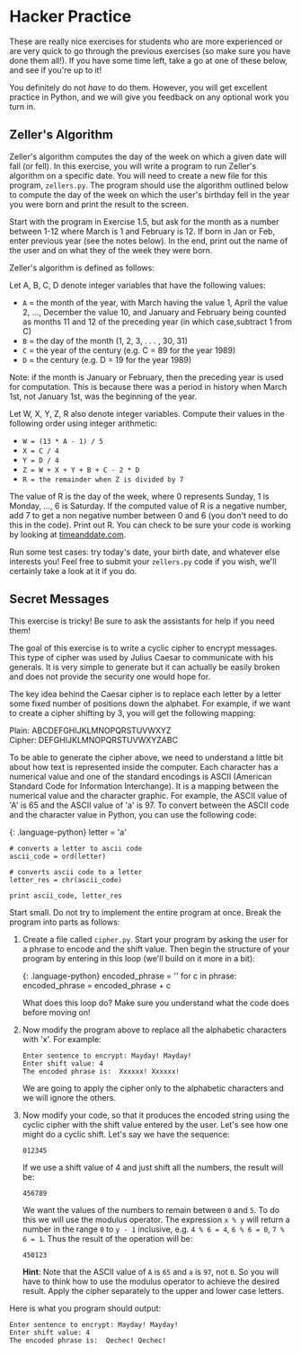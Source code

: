 # Hacker Practice

These are really nice exercises for students who are more experienced or are
very quick to go through the previous exercises (so make sure you have done
them all!). If you have some time left, take a go at one of these below, and
see if you're up to it!

You definitely do not *have* to do them. However, you will get excellent
practice in Python, and we will give you feedback on any optional work you turn
in.

## Zeller's Algorithm

Zeller's algorithm computes the day of the week on which a given date will fall (or fell). In this exercise, you will write a program to run Zeller's algorithm on a specific date. You will need to create a new file for this program, `zellers.py`. The program should use the algorithm outlined below to compute the day of the week on which the user's birthday fell in the year you were born and print the result to the screen.

Start with the program in Exercise 1.5, but ask for the month as a number between 1-12 where March is 1 and February is 12. If born in Jan or Feb, enter previous year (see the notes below). In the end, print out the name of the user and on what they of the week they were born.

Zeller's algorithm is defined as follows:

Let A, B, C, D denote integer variables that have the following values:

* `A` = the month of the year, with March having the value 1, April the value 2, ..., December the value 10, and January and February being counted as months 11 and 12 of the preceding year (in which case,subtract 1 from C)
* `B` = the day of the month (1, 2, 3, . . . , 30, 31)
* `C` = the year of the century (e.g. C = 89 for the year 1989)
* `D` = the century (e.g. D = 19 for the year 1989)

Note: if the month is January or February, then the preceding year is used for computation. This is because there was a period in history when March 1st, not January 1st, was the beginning of the year.

Let W, X, Y, Z, R also denote integer variables. Compute their values in the following order using integer arithmetic:

* `W = (13 * A - 1) / 5`
* `X = C / 4`
* `Y = D / 4`
* `Z = W + X + Y + B + C - 2 * D`
* `R = the remainder when Z is divided by 7`
	
The value of R is the day of the week, where 0 represents Sunday, 1 is Monday, ..., 6 is Saturday. If the computed value of R is a negative number, add 7 to get a non negative number between 0 and 6 (you don't need to do this in the code). Print out R. You can check to be sure your code is working by looking at [timeanddate.com](http://www.timeanddate.com/calendar/).

Run some test cases: try today's date, your birth date, and whatever else interests you! Feel free to submit your `zellers.py` code if you wish, we'll certainly take a look at it if you do.

## Secret Messages

This exercise is tricky! Be sure to ask the assistants for help if you need them!

The goal of this exercise is to write a cyclic cipher to encrypt messages. This type of cipher was used by Julius Caesar to communicate with his generals. It is very simple to generate but it can actually be easily broken and does not provide the security one would hope for.

The key idea behind the Caesar cipher is to replace each letter by a letter some fixed number of positions down the alphabet. For example, if we want to create a cipher shifting by 3, you will get the following mapping:

Plain:   ABCDEFGHIJKLMNOPQRSTUVWXYZ  
Cipher:  DEFGHIJKLMNOPQRSTUVWXYZABC

To be able to generate the cipher above, we need to understand a little bit about how text is represented inside the computer. Each character has a numerical value and one of the standard encodings is ASCII (American Standard Code for Information Interchange). It is a mapping between the numerical value and the character graphic. For example, the ASCII value of 'A' is 65 and the ASCII value of 'a' is 97. To convert between the ASCII code and the character value in Python, you can use the following code:

{: .language-python}
	letter = 'a'

	# converts a letter to ascii code
	ascii_code = ord(letter)

	# converts ascii code to a letter
	letter_res = chr(ascii_code)
	
	print ascii_code, letter_res

Start small. Do not try to implement the entire program at once. Break the program into parts as follows:

1.	Create a file called `cipher.py`. Start your program by asking the user
	for a phrase to encode and the shift value. Then begin the structure of
	your program by entering in this loop (we'll build on it more in a bit):

	{: .language-python}
		encoded_phrase = ''
		for c in phrase:
			encoded_phrase = encoded_phrase + c

	What does this loop do? Make sure you understand what the code does before
	moving on!

2.	Now modify the program above to replace all the alphabetic characters with
	'x'. For example:

		Enter sentence to encrypt: Mayday! Mayday!
		Enter shift value: 4
		The encoded phrase is:  Xxxxxx! Xxxxxx!

	We are going to apply the cipher only to the alphabetic characters and we
	will ignore the others.

3.	Now modify your code, so that it produces the encoded string using the
	cyclic cipher with the shift value entered by the user. Let's see how one
	might do a cyclic shift. Let's say we have the sequence:

		012345

	If we use a shift value of 4 and just shift all the numbers, the result
	will be:

		456789

	We want the values of the numbers to remain between `0` and `5`. To do
	this we will use the modulus operator. The expression `x % y` will return
	a number in the range `0` to `y - 1` inclusive, e.g. `4 % 6 = 4`,
	`6 % 6 = 0`, `7 % 6 = 1`. Thus the result of the operation will be:

		450123
		
	**Hint**: Note that the ASCII value of `A` is `65` and `a` is `97`, not
	`0`. So you will have to think how to use the modulus operator to achieve
	the desired result. Apply the cipher separately to the upper and lower
	case letters.
	
Here is what you program should output:

	Enter sentence to encrypt: Mayday! Mayday!
	Enter shift value: 4
	The encoded phrase is:  Qechec! Qechec!
